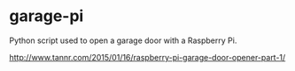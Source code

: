 # garage-pi
Python script used to open a garage door with a Raspberry Pi.

http://www.tannr.com/2015/01/16/raspberry-pi-garage-door-opener-part-1/
